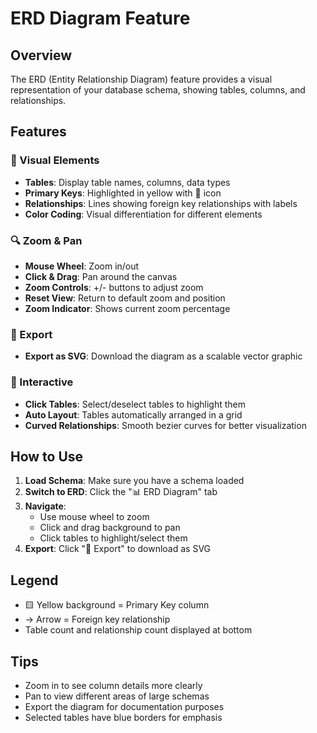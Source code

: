 # ERD Diagram Feature

## Overview

The ERD (Entity Relationship Diagram) feature provides a visual representation of your database schema, showing tables, columns, and relationships.

## Features

### 🎨 Visual Elements

- **Tables**: Display table names, columns, data types
- **Primary Keys**: Highlighted in yellow with 🔑 icon
- **Relationships**: Lines showing foreign key relationships with labels
- **Color Coding**: Visual differentiation for different elements

### 🔍 Zoom & Pan

- **Mouse Wheel**: Zoom in/out
- **Click & Drag**: Pan around the canvas
- **Zoom Controls**: +/- buttons to adjust zoom
- **Reset View**: Return to default zoom and position
- **Zoom Indicator**: Shows current zoom percentage

### 💾 Export

- **Export as SVG**: Download the diagram as a scalable vector graphic

### 🎯 Interactive

- **Click Tables**: Select/deselect tables to highlight them
- **Auto Layout**: Tables automatically arranged in a grid
- **Curved Relationships**: Smooth bezier curves for better visualization

## How to Use

1. **Load Schema**: Make sure you have a schema loaded
2. **Switch to ERD**: Click the "📊 ERD Diagram" tab
3. **Navigate**:
   - Use mouse wheel to zoom
   - Click and drag background to pan
   - Click tables to highlight/select them
4. **Export**: Click "💾 Export" to download as SVG

## Legend

- 🟨 Yellow background = Primary Key column
- → Arrow = Foreign key relationship
- Table count and relationship count displayed at bottom

## Tips

- Zoom in to see column details more clearly
- Pan to view different areas of large schemas
- Export the diagram for documentation purposes
- Selected tables have blue borders for emphasis
